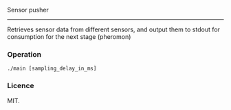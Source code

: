  Sensor pusher
 - - -
 
 Retrieves sensor data from different sensors, and output them to stdout for consumption for the next stage (pheromon)

 ### Operation

    ./main [sampling_delay_in_ms]


 ### Licence

 MIT.